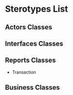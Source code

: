 # Sterotypes List

## Actors Classes

## Interfaces Classes

## Reports Classes

* Transaction

## Business Classes
